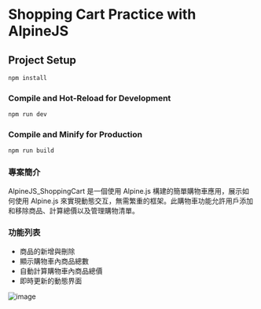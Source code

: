 # Shopping Cart Practice with AlpineJS


## Project Setup

```sh
npm install
```

### Compile and Hot-Reload for Development

```sh
npm run dev
```

### Compile and Minify for Production

```sh
npm run build
```

### 專案簡介
AlpineJS_ShoppingCart 是一個使用 Alpine.js 構建的簡單購物車應用，展示如何使用 Alpine.js 來實現動態交互，無需繁重的框架。此購物車功能允許用戶添加和移除商品、計算總價以及管理購物清單。

### 功能列表
+ 商品的新增與刪除
+ 顯示購物車內商品總數
+ 自動計算購物車內商品總價
+ 即時更新的動態界面

![image](https://github.com/user-attachments/assets/5b549a54-914b-4ec5-8808-5230323588a0)
